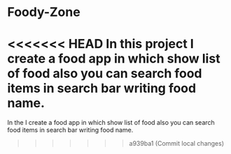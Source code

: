 # Foody-Zone
<<<<<<< HEAD
In this project I create a food app in which show list of food also you can search food items in search bar writing food name.
=======

In the I create a food app in which show list of food also you can search food items in search bar writing food name.
>>>>>>> a939ba1 (Commit local changes)
